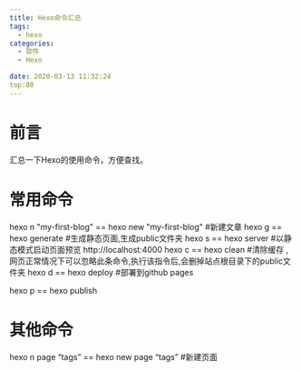 ```yaml
---
title: Hexo命令汇总
tags:
  - hexo
categories:
  - 软件
  - Hexo

date: 2020-03-13 11:32:24
top:80
---
```




# 前言
汇总一下Hexo的使用命令，方便查找。
# 常用命令
hexo n "my-first-blog" == hexo  new "my-first-blog" #新建文章
hexo g == hexo generate #生成静态页面,生成public文件夹
hexo s == hexo server  #以静态模式启动页面预览 http://localhost:4000
hexo c == hexo clean #清除缓存 ,网页正常情况下可以忽略此条命令,执行该指令后,会删掉站点根目录下的public文件夹
hexo d == hexo deploy #部署到github pages

hexo p == hexo publish
<!--more-->

# 其他命令
hexo n page “tags” == hexo new page “tags” #新建页面

